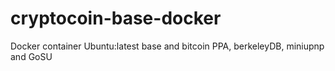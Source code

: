 # cryptocoin-base-docker
Docker container Ubuntu:latest base and bitcoin PPA, berkeleyDB, miniupnp and GoSU
